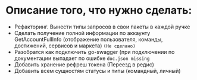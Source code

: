 # Описание того, что нужно сделать:

* Рефакторинг. Вынести типы запросов в свои пакеты в каждой ручке
* Сделать получение полной информации по аккаунту GetAccountFullInfo (отображение пользователя, команды, достижений,
  сервисов и маркета) `(Не сделано)`
* Разобратся как подключить go-swagger (при подключении по документации выпадает по ошибке `doc.json missing`
* Добавить хранение рефреш токена (Переезд в редис)
* Добавить всем сущностям статусы и типы (командный, личный)
